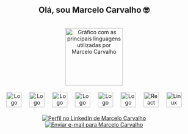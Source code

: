 
<div align="center">
  <h2>Olá, sou Marcelo Carvalho 🤓</h2>
</div>
<br>   

<div align="center">
  <img 
    src="https://github-readme-stats.vercel.app/api/top-langs?username=marcelocarvalho1&locale=en&hide_title=false&layout=compact&card_width=320&langs_count=5&theme=dracula&hide_border=false&order=2" 
    height="150" 
    alt="Gráfico com as principais linguagens utilizadas por Marcelo Carvalho" />
</div>
<div style="display: inline_block" align="center"><br>
  <img src="https://cdn.jsdelivr.net/gh/devicons/devicon/icons/html5/html5-plain.svg" height="40" alt="Logo do HTML5" />
  <img width="12" />
  <img src="https://cdn.jsdelivr.net/gh/devicons/devicon/icons/css3/css3-plain.svg" height="40" alt="Logo do CSS3" />
  <img width="12" />
  <img src="https://cdn.jsdelivr.net/gh/devicons/devicon/icons/javascript/javascript-plain.svg" height="40" alt="Logo do JavaScript" />
  <img width="12" />
  <img src="https://cdn.jsdelivr.net/gh/devicons/devicon/icons/git/git-original.svg" height="40" alt="Logo do Git" />
  <img width="12" />
  <img src="https://cdn.jsdelivr.net/gh/devicons/devicon/icons/sass/sass-original.svg" height="40" alt="Logo do Sass" />
  <img width="12" />
  <img src="https://cdn.jsdelivr.net/gh/devicons/devicon/icons/bootstrap/bootstrap-original-wordmark.svg" height="40" alt="Logo do Bootstrap" />
  <img width="12" />
 <img src="https://profilinator.rishav.dev/skills-assets/react-original-wordmark.svg" height="40" alt="React logo" />
  <img width="12" />
<img src="https://profilinator.rishav.dev/skills-assets/linux-original.svg" height="40" alt="Linux logo" />
</div>
</div>
<br>


<div align="center"> 
  <a href="https://www.linkedin.com/in/a-marcelo-carvalho/" target="_blank">
    <img src="https://img.shields.io/badge/-LinkedIn-%230077B5?style=for-the-badge&logo=linkedin&logoColor=white" alt="Perfil no LinkedIn de Marcelo Carvalho">
  </a>
  <a href="mailto:marceloo.dev@gmail.com">
    <img src="https://img.shields.io/badge/Gmail-D14836?style=for-the-badge&logo=gmail&logoColor=white" alt="Enviar e-mail para Marcelo Carvalho">
  </a>
</div>
<br>

###


